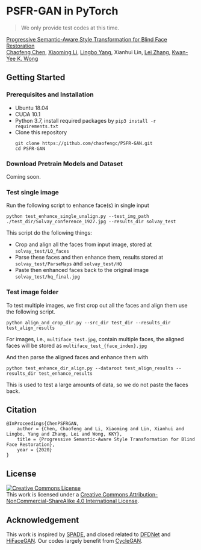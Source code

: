 # PSFR-GAN in PyTorch 

> We only provide test codes at this time. 

[Progressive Semantic-Aware Style Transformation for Blind Face Restoration]()  
[Chaofeng Chen](https://chaofengc.github.io), [Xiaoming Li](https://csxmli2016.github.io/), [Lingbo Yang](https://lotayou.github.io), Xianhui Lin, [Lei Zhang](https://www4.comp.polyu.edu.hk/~cslzhang/), [Kwan-Yee K. Wong](https://i.cs.hku.hk/~kykwong/)

## Getting Started

### Prerequisites and Installation
- Ubuntu 18.04
- CUDA 10.1  
- Python 3.7, install required packages by `pip3 install -r requirements.txt`  
- Clone this repository
    ```
    git clone https://github.com/chaofengc/PSFR-GAN.git
    cd PSFR-GAN
    ```

### Download Pretrain Models and Dataset
Coming soon.

### Test single image
Run the following script to enhance face(s) in single input  

`python test_enhance_single_unalign.py --test_img_path ./test_dir/Solvay_conference_1927.jpg --results_dir solvay_test`

This script do the following things:
- Crop and align all the faces from input image, stored at `solvay_test/LQ_faces`  
- Parse these faces and then enhance them, results stored at `solvay_test/ParseMaps` and `solvay_test/HQ`  
- Paste then enhanced faces back to the original image `solvay_test/hq_final.jpg`  

### Test image folder 
To test multiple images, we first crop out all the faces and align them use the following script.  

```python align_and_crop_dir.py --src_dir test_dir --results_dir test_align_results```  

For images, i.e., `multiface_test.jpg`, contain multiple faces, the aligned faces will be stored as `multiface_test_{face_index}.jpg`  

And then parse the aligned faces and enhance them with  

```python test_enhance_dir_align.py --dataroot test_align_results --results_dir test_enhance_results```  

This is used to test a large amounts of data, so we do not paste the faces back.

## Citation
```
@InProceedings{ChenPSFRGAN,
    author = {Chen, Chaofeng and Li, Xiaoming and Lin, Xianhui and Lingbo, Yang and Zhang, Lei and Wong, KKY},
    title = {Progressive Semantic-Aware Style Transformation for Blind Face Restoration},
    year = {2020}
}
```

## License

<a rel="license" href="http://creativecommons.org/licenses/by-nc-sa/4.0/"><img alt="Creative Commons License" style="border-width:0" src="https://i.creativecommons.org/l/by-nc-sa/4.0/88x31.png" /></a><br />This work is licensed under a <a rel="license" href="http://creativecommons.org/licenses/by-nc-sa/4.0/">Creative Commons Attribution-NonCommercial-ShareAlike 4.0 International License</a>.

## Acknowledgement

This work is inspired by [SPADE](https://github.com/NVlabs/SPADE), and closed related to [DFDNet](https://github.com/csxmli2016/DFDNet) and [HiFaceGAN](https://github.com/Lotayou/Face-Renovation). Our codes largely benefit from [CycleGAN](https://github.com/junyanz/pytorch-CycleGAN-and-pix2pix).
